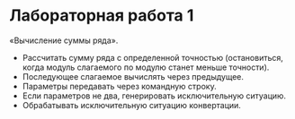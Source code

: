 # Лабораторная работа 1
«Вычисление суммы ряда».

* Рассчитать сумму ряда с определенной точностью (остановиться, когда модуль слагаемого по модулю станет меньше точности). 
* Последующее слагаемое вычислять через предыдущее.
* Параметры передавать через командную строку. 
* Если параметров не два, генерировать исключительную ситуацию. 
* Обрабатывать исключительную ситуацию конвертации.